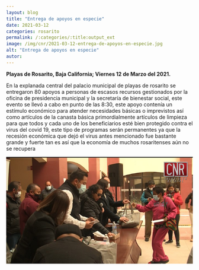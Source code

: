 ```yaml
---
layout: blog
title: "Entrega de apoyos en especie"
date: 2021-03-12
categories: rosarito
permalink: /:categories/:title:output_ext
image: /img/cnr/2021-03-12-entrega-de-apoyos-en-especie.jpg
alt: "Entrega de apoyos en especie"
autor:
---
```


**Playas de Rosarito, Baja California; Viernes 12 de Marzo del 2021.** 

En la explanada central del palacio municipal de playas de rosarito se entregaron 80 apoyos a personas de escasos recursos gestionados por la oficina de presidencia municipal y la secretaría de bienestar social, este evento se llevó a cabo en punto de las 8:30, este apoyo contenía un estímulo económico para atender necesidades básicas o imprevistos así como artículos de la canasta básica primordialmente artículos de limpieza para que todos y cada uno de los beneficiarios esté bien protegido contra el virus del covid 19, este tipo de programas serán permanentes ya que la recesión económica que dejó el virus antes mencionado fue bastante grande y fuerte tan es así que la economía de muchos rosaritenses aún no se recupera

<div id="carouselExampleSlidesOnly" class="carousel slide" data-ride="carousel">
  <div class="carousel-inner">
    <div class="carousel-item active">
       <img class="d-block w-100" src="/img/cnr/2021-03-12-entrega-de-apoyos-en-especie.jpg" loading="lazy"  alt="Entrega de apoyos en especie">
    </div>
  </div>
</div>
